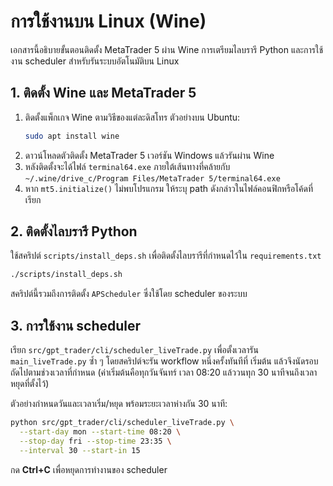 # การใช้งานบน Linux (Wine)

เอกสารนี้อธิบายขั้นตอนติดตั้ง MetaTrader 5 ผ่าน Wine การเตรียมไลบรารี Python และการใช้งาน scheduler สำหรับรันระบบอัตโนมัติบน Linux

## 1. ติดตั้ง Wine และ MetaTrader 5

1. ติดตั้งแพ็กเกจ Wine ตามวิธีของแต่ละดิสโทร ตัวอย่างบน Ubuntu:
   ```bash
   sudo apt install wine
   ```
2. ดาวน์โหลดตัวติดตั้ง MetaTrader 5 เวอร์ชัน Windows แล้วรันผ่าน Wine
3. หลังติดตั้งจะได้ไฟล์ `terminal64.exe` ภายใต้เส้นทางที่คล้ายกับ
   `~/.wine/drive_c/Program Files/MetaTrader 5/terminal64.exe`
4. หาก `mt5.initialize()` ไม่พบโปรแกรม ให้ระบุ path ดังกล่าวในไฟล์คอนฟิกหรือโค้ดที่เรียก

## 2. ติดตั้งไลบรารี Python

ใช้สคริปต์ `scripts/install_deps.sh` เพื่อติดตั้งไลบรารีที่กำหนดไว้ใน `requirements.txt`

```bash
./scripts/install_deps.sh
```

สคริปต์นี้รวมถึงการติดตั้ง `APScheduler` ซึ่งใช้โดย scheduler ของระบบ

## 3. การใช้งาน scheduler

เรียก `src/gpt_trader/cli/scheduler_liveTrade.py` เพื่อตั้งเวลารัน
`main_liveTrade.py` ซ้ำ ๆ โดยสคริปต์จะรัน workflow หนึ่งครั้งทันทีที่
เริ่มต้น แล้วจึงนัดรอบถัดไปตามช่วงเวลาที่กำหนด (ค่าเริ่มต้นคือทุกวันจันทร์
เวลา 08:20 แล้ววนทุก 30 นาทีจนถึงเวลาหยุดที่ตั้งไว้)

ตัวอย่างกำหนดวันและเวลาเริ่ม/หยุด พร้อมระยะเวลาห่างกัน 30 นาที:

```bash
python src/gpt_trader/cli/scheduler_liveTrade.py \
  --start-day mon --start-time 08:20 \
  --stop-day fri --stop-time 23:35 \
  --interval 30 --start-in 15
```

กด **Ctrl+C** เพื่อหยุดการทำงานของ scheduler
